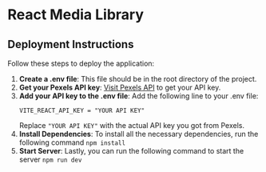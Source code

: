 # React Media Library

## Deployment Instructions

Follow these steps to deploy the application:

1. **Create a .env file**: This file should be in the root directory of the project.
2. **Get your Pexels API key**: [Visit Pexels API](https://www.pexels.com/api/new/) to get your API key.
3. **Add your API key to the .env file**: Add the following line to your .env file:
    ```
    VITE_REACT_API_KEY = "YOUR API KEY"
    ```
    Replace `"YOUR API KEY"` with the actual API key you got from Pexels.
4. **Install Dependencies**: To install all the necessary dependencies, run the following command ```npm install```
5. **Start Server**: Lastly, you can run the following command to start the server ```npm run dev```
